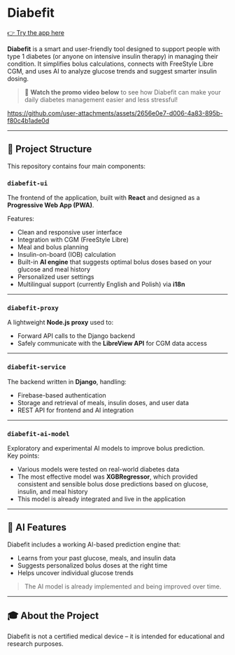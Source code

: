 # Diabefit

[👉 Try the app here](https://diafite.web.app/)

**Diabefit** is a smart and user-friendly tool designed to support people with type 1 diabetes (or anyone on intensive insulin therapy) in managing their condition. It simplifies bolus calculations, connects with FreeStyle Libre CGM, and uses AI to analyze glucose trends and suggest smarter insulin dosing.

> 🎥 **Watch the promo video below** to see how Diabefit can make your daily diabetes management easier and less stressful!  


https://github.com/user-attachments/assets/2656e0e7-d006-4a83-895b-f80c4b1ade0d




---

## 📁 Project Structure

This repository contains four main components:

### `diabefit-ui`
The frontend of the application, built with **React** and designed as a **Progressive Web App (PWA)**.

Features:
- Clean and responsive user interface
- Integration with CGM (FreeStyle Libre)
- Meal and bolus planning
- Insulin-on-board (IOB) calculation
- Built-in **AI engine** that suggests optimal bolus doses based on your glucose and meal history
- Personalized user settings
- Multilingual support (currently English and Polish) via **i18n**

---

### `diabefit-proxy`
A lightweight **Node.js proxy** used to:
- Forward API calls to the Django backend
- Safely communicate with the **LibreView API** for CGM data access

---

### `diabefit-service`
The backend written in **Django**, handling:
- Firebase-based authentication
- Storage and retrieval of meals, insulin doses, and user data
- REST API for frontend and AI integration

---

### `diabefit-ai-model`
Exploratory and experimental AI models to improve bolus prediction.  
Key points:
- Various models were tested on real-world diabetes data
- The most effective model was **XGBRegressor**, which provided consistent and sensible bolus dose predictions based on glucose, insulin, and meal history
- This model is already integrated and live in the application

---

## 🧠 AI Features

Diabefit includes a working AI-based prediction engine that:
- Learns from your past glucose, meals, and insulin data
- Suggests personalized bolus doses at the right time
- Helps uncover individual glucose trends

> The AI model is already implemented and being improved over time.

---

## 🎓 About the Project

Diabefit is not a certified medical device – it is intended for educational and research purposes.

